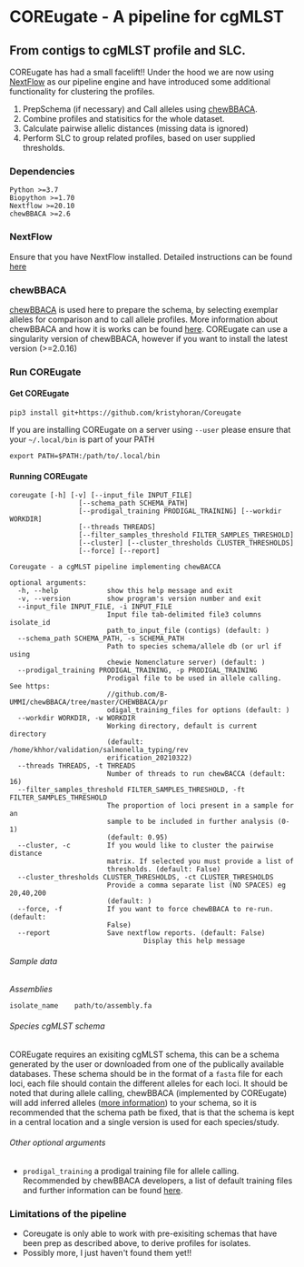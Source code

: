 
# COREugate - A pipeline for cgMLST
## From contigs to cgMLST profile and SLC.

COREugate has had a small facelift!! Under the hood we are now using [NextFlow](https://www.nextflow.io) as our pipeline engine and have introduced some additional functionality for clustering the profiles.

1. PrepSchema (if necessary) and Call alleles using [chewBBACA](https://github.com/B-UMMI/chewBBACA/wiki).
2. Combine profiles and statisitics for the whole dataset.
3. Calculate pairwise allelic distances (missing data is ignored)
4. Perform SLC to group related profiles, based on user supplied thresholds.

### Dependencies
```
Python >=3.7
Biopython >=1.70
Nextflow >=20.10
chewBBACA >=2.6
```

### NextFlow
Ensure that you have NextFlow installed. Detailed instructions can be found [here](https://www.nextflow.io/docs/latest/getstarted.html#installation)

### chewBBACA
[chewBBACA](https://github.com/B-UMMI/chewBBACA/) is used here to prepare the schema, by selecting exemplar alleles for comparison and to call allele profiles. More information about chewBBACA and how it is works can be found [here](https://github.com/B-UMMI/chewBBACA/wiki). COREugate can use a singularity version of chewBBACA, however if you want to install the latest version (>=2.0.16)

### Run COREugate

#### Get COREugate
```
pip3 install git+https://github.com/kristyhoran/Coreugate
```

If you are installing COREugate on a server using `--user` please ensure that your `~/.local/bin` is part of your PATH
```
export PATH=$PATH:/path/to/.local/bin
```

#### Running COREugate

```
coreugate [-h] [-v] [--input_file INPUT_FILE]
                 [--schema_path SCHEMA_PATH]
                 [--prodigal_training PRODIGAL_TRAINING] [--workdir WORKDIR]
                 [--threads THREADS]
                 [--filter_samples_threshold FILTER_SAMPLES_THRESHOLD]
                 [--cluster] [--cluster_thresholds CLUSTER_THRESHOLDS]
                 [--force] [--report]

Coreugate - a cgMLST pipeline implementing chewBACCA

optional arguments:
  -h, --help            show this help message and exit
  -v, --version         show program's version number and exit
  --input_file INPUT_FILE, -i INPUT_FILE
                        Input file tab-delimited file3 columns isolate_id
                        path_to_input_file (contigs) (default: )
  --schema_path SCHEMA_PATH, -s SCHEMA_PATH
                        Path to species schema/allele db (or url if using
                        chewie Nomenclature server) (default: )
  --prodigal_training PRODIGAL_TRAINING, -p PRODIGAL_TRAINING
                        Prodigal file to be used in allele calling. See https:
                        //github.com/B-UMMI/chewBBACA/tree/master/CHEWBBACA/pr
                        odigal_training_files for options (default: )
  --workdir WORKDIR, -w WORKDIR
                        Working directory, default is current directory
                        (default: /home/khhor/validation/salmonella_typing/rev
                        erification_20210322)
  --threads THREADS, -t THREADS
                        Number of threads to run chewBACCA (default: 16)
  --filter_samples_threshold FILTER_SAMPLES_THRESHOLD, -ft FILTER_SAMPLES_THRESHOLD
                        The proportion of loci present in a sample for an
                        sample to be included in further analysis (0-1)
                        (default: 0.95)
  --cluster, -c         If you would like to cluster the pairwise distance
                        matrix. If selected you must provide a list of
                        thresholds. (default: False)
  --cluster_thresholds CLUSTER_THRESHOLDS, -ct CLUSTER_THRESHOLDS
                        Provide a comma separate list (NO SPACES) eg 20,40,200
                        (default: )
  --force, -f           If you want to force chewBBACA to re-run. (default:
                        False)
  --report              Save nextflow reports. (default: False)
                                 Display this help message
```


###### Sample data

*Assemblies*
```
isolate_name	path/to/assembly.fa	
```
###### Species cgMLST schema
COREugate requires an exisiting cgMLST schema, this can be a schema generated by the user or downloaded from one of the publically available databases. These schema should be in the format of a `fasta` file for each loci, each file should contain the different alleles for each loci. It should be noted that during allele calling, chewBBACA (implemented by COREugate) will add inferred alleles ([more information](https://github.com/B-UMMI/chewBBACA/wiki)) to your schema, so it is recommended that the schema path be fixed, that is that the schema is kept in a central location and a single version is used for each species/study.

###### Other optional arguments
* `prodigal_training` a prodigal training file for allele calling. Recommended by chewBBACA developers, a list of default training files and further information can be found [here](https://github.com/B-UMMI/chewBBACA/wiki).


### Limitations of the pipeline
* Coreugate is only able to work with pre-exisiting schemas that have been prep as described above, to derive profiles for isolates.
* Possibly more, I just haven't found them yet!!

